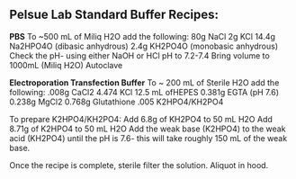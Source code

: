 ## **Pelsue Lab Standard Buffer Recipes:**

**PBS**
To ~500 mL of Miliq H2O add the following:
80g NaCl
2g KCl
14.4g Na2HPO4O (dibasic anhydrous)
2.4g KH2PO4O (monobasic anhydrous)
Check the pH- using either NaOH or HCl pH to 7.2-7.4
Bring volume to 1000mL (Miliq H2O)
Autoclave

**Electroporation Transfection Buffer**
To ~ 200 mL of Sterile H2O add the following:
.008g CaCl2
4.474 KCl
12.5 mL ofHEPES
0.381g EGTA (pH 7.6)
0.238g MgCl2 
0.768g Glutathione
.005 K2HPO4/KH2PO4

To prepare K2HPO4/KH2PO4:
Add 6.8g of KH2PO4  to 50 mL H2O
Add 8.71g of K2HPO4 to 50 mL H2O
Add the weak base (K2HPO4) to the weak acid (KH2PO4) until the pH is 7.6- this will take roughly 150 mL of the weak base.

Once the recipe is complete, sterile filter the solution. Aliquot in hood.
